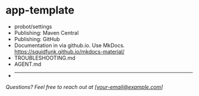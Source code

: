 # app-template

- probot/settings
- Publishing: Maven Central
- Publishing: GitHub
- Documentation in via github.io. Use MkDocs.
  https://squidfunk.github.io/mkdocs-material/
- TROUBLESHOOTING.md
- AGENT.md
- ***

_Questions? Feel free to reach out at [your-email@example.com]_
